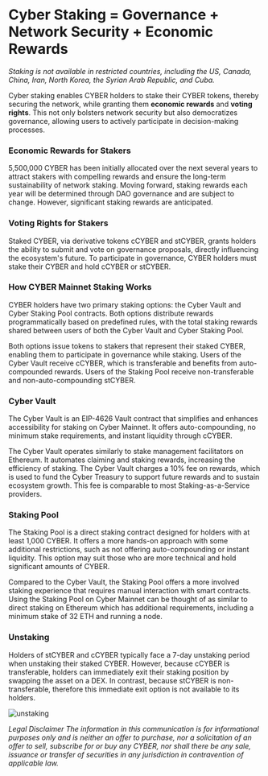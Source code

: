 # Cyber Staking = Governance + Network Security + Economic Rewards

_Staking is not available in restricted countries, including the US, Canada, China, Iran, North Korea, the Syrian Arab Republic, and Cuba._

Cyber staking enables CYBER holders to stake their CYBER tokens, thereby securing the network, while granting them **economic rewards** and **voting rights**. This not only bolsters network security but also democratizes governance, allowing users to actively participate in decision-making processes.

### Economic Rewards for Stakers
5,500,000 CYBER has been initially allocated over the next several years to attract stakers with compelling rewards and ensure the long-term sustainability of network staking. Moving forward, staking rewards each year will be determined through DAO governance and are subject to change. However, significant staking rewards are anticipated.

### Voting Rights for Stakers
Staked CYBER, via derivative tokens cCYBER and stCYBER, grants holders the ability to submit and vote on governance proposals, directly influencing the ecosystem's future. To participate in governance, CYBER holders must stake their CYBER and hold cCYBER or stCYBER.

### How CYBER Mainnet Staking Works
CYBER holders have two primary staking options: the Cyber Vault and Cyber Staking Pool contracts. Both options distribute rewards programmatically based on predefined rules, with the total staking rewards shared between users of both the Cyber Vault and Cyber Staking Pool.

Both options issue tokens to stakers that represent their staked CYBER, enabling them to participate in governance while staking. Users of the Cyber Vault receive cCYBER, which is transferable and benefits from auto-compounded rewards. Users of the Staking Pool receive non-transferable and non-auto-compounding stCYBER. 

### Cyber Vault
The Cyber Vault is an EIP-4626 Vault contract that simplifies and enhances accessibility for staking on Cyber Mainnet. It offers auto-compounding, no minimum stake requirements, and instant liquidity through cCYBER.

The Cyber Vault operates similarly to stake management facilitators on Ethereum. It automates claiming and staking rewards, increasing the efficiency of staking. The Cyber Vault charges a 10% fee on rewards, which is used to fund the Cyber Treasury to support future rewards and to sustain ecosystem growth. This fee is comparable to most Staking-as-a-Service providers.

### Staking Pool
The Staking Pool is a direct staking contract designed for holders with at least 1,000 CYBER. It offers a more hands-on approach with some additional restrictions, such as not offering auto-compounding or instant liquidity. This option may suit those who are more technical and hold significant amounts of CYBER. 

Compared to the Cyber Vault, the Staking Pool offers a more involved staking experience that requires manual interaction with smart contracts. Using the Staking Pool on Cyber Mainnet can be thought of as similar to direct staking on Ethereum which has additional requirements, including a minimum stake of 32 ETH and running a node. 

### Unstaking
Holders of stCYBER and cCYBER typically face a 7-day unstaking period when unstaking their staked CYBER. However, because cCYBER is transferable, holders can immediately exit their staking position by swapping the asset on a DEX. In contrast, because stCYBER is non-transferable, therefore this immediate exit option is not available to its holders.

![unstaking](/assets/unstaking.png)

_Legal Disclaimer
The information in this communication is for informational purposes only and is neither an offer to purchase, nor a solicitation of an offer to sell, subscribe for or buy any CYBER, nor shall there be any sale, issuance or transfer of securities in any jurisdiction in contravention of applicable law._
